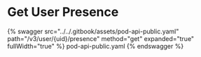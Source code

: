 # Get User Presence

{% swagger src="../../.gitbook/assets/pod-api-public.yaml" path="/v3/user/{uid}/presence" method="get" expanded="true" fullWidth="true" %} pod-api-public.yaml {% endswagger %}
